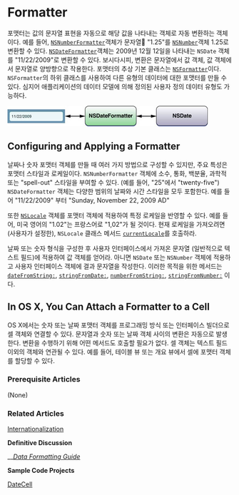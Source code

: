 # Formatter

포맷터는 값의 문자열 표현을 자동으로 해당 값을 나타내는 객체로 자동 변환하는 객체이다. 예를 들어, [`NSNumberFormatter`](https://developer.apple.com/library/archive/documentation/LegacyTechnologies/WebObjects/WebObjects_3.5/Reference/Frameworks/ObjC/Foundation/Classes/NSNumberFormatter/Description.html#//apple_ref/occ/cl/NSNumberFormatter)객체가 문자열 "1.25"를 [`NSNumber`](https://developer.apple.com/library/archive/documentation/LegacyTechnologies/WebObjects/WebObjects_3.5/Reference/Frameworks/ObjC/Foundation/Classes/NSNumber/Description.html#//apple_ref/occ/cl/NSNumber)객체 1.25로 변환할 수 있다. [`NSDateFormatter`](https://developer.apple.com/library/archive/documentation/LegacyTechnologies/WebObjects/WebObjects_3.5/Reference/Frameworks/ObjC/Foundation/Classes/NSDateFormatter/Description.html#//apple_ref/occ/cl/NSDateFormatter)객체는 2009년 12월 12일을 나타내는 `NSDate` 객체를 "11/22/2009"로 변환할 수 있다. 보시다시피, 변환은 문자열에서 값 객체, 값 객체에서 문자열로 양방향으로 작용한다. 포맷터의 추상 기본 클래스는 [`NSFormatter`](https://developer.apple.com/library/archive/documentation/LegacyTechnologies/WebObjects/WebObjects_3.5/Reference/Frameworks/ObjC/Foundation/Classes/NSFormatter/Description.html#//apple_ref/occ/cl/NSFormatter)이다. `NSFormatter`의 하위 클래스를 사용하여 다른 유형의 데이터에 대한 포맷터를 만들 수 있다. 심지어 애플리케이션의 데이터 모델에 의해 정의된 사용자 정의 데이터 유형도 가능하다.

![](../../.gitbook/assets/formatter.jpg)

## Configuring and Applying a Formatter

날짜나 숫자 포맷터 객체를 만들 때 여러 가지 방법으로 구성할 수 있지만, 주요 특성은 포맷터 스타일과 로케일이다. `NSNumberFormatter` 객체에 소수, 통화, 백분율, 과학적 또는 "spell-out" 스타일을 부여할 수 있다. \(예를 들어, "25"에서 "twenty-five"\) `NSDateFormatter` 객체는 다양한 범위의 날짜와 시간 스타일을 모두 포함한다. 예를 들어 "11/22/2009" 부터 "Sunday, November 22, 2009 AD"

또한 [`NSLocale`](https://developer.apple.com/documentation/foundation/nslocale) 객체를 포맷터 객체에 적용하여 특정 로케일을 반영할 수 있다. 예를 들어, 미국 영어의 "1.02"는 프랑스어로 "1,02"가 될 것이다. 현재 로케일을 가져오려면 \(사용자가 설정한\), `NSLocale` 클래스 메서드 [`currentLocale`](https://developer.apple.com/documentation/foundation/nslocale/1409990-currentlocale)를 호출하라.

날짜 또는 숫자 형식을 구성한 후 사용자 인터페이스에서 가져온 문자열 \(일반적으로 텍스트 필드\)에 적용하여 값 객체를 얻어라. 아니면 `NSDate` 또는 `NSNumber` 객체에 적용하고 사용자 인터페이스 객체에 결과 문자열을 작성한다. 이러한 목적을 위한 메서드는 [`dateFromString:`](https://developer.apple.com/documentation/foundation/dateformatter/1409994-date), [`stringFromDate:`](https://developer.apple.com/documentation/foundation/nsdateformatter/1415810-stringfromdate), [`numberFromString:`](https://developer.apple.com/documentation/foundation/numberformatter/1408845-number), [`stringFromNumber:`](https://developer.apple.com/documentation/foundation/nsnumberformatter/1418046-stringfromnumber) 이다.

## In OS X, You Can Attach a Formatter to a Cell

OS X에서는 숫자 또는 날짜 포맷터 객체를 프로그래밍 방식 또는 인터페이스 빌더으로 셀 객체와 연결할 수 있다. 문자열과 숫자 또는 날짜 객체 사이의 변환은 자동으로 발생한다. 변환을 수행하기 위해 어떤 메서드도 호출할 필요가 없다. 셀 객체는 텍스트 필드 이외의 객체와 연관될 수 있다. 예를 들어, 테이블 뷰 또는 개요 뷰에서 셀에 포맷터 객체를 할당할 수 있다.

### Prerequisite Articles

\(None\)

### Related Articles

[Internationalization](https://developer.apple.com/library/archive/documentation/General/Conceptual/DevPedia-CocoaCore/Internationalization.html#//apple_ref/doc/uid/TP40008195-CH23)

**Definitive Discussion**

\_\_[_Data Formatting Guide_](https://developer.apple.com/library/archive/documentation/Cocoa/Conceptual/DataFormatting/DataFormatting.html#//apple_ref/doc/uid/10000029i)

**Sample Code Projects**

[DateCell](https://developer.apple.com/library/archive/samplecode/DateCell/Introduction/Intro.html#//apple_ref/doc/uid/DTS40008866)

